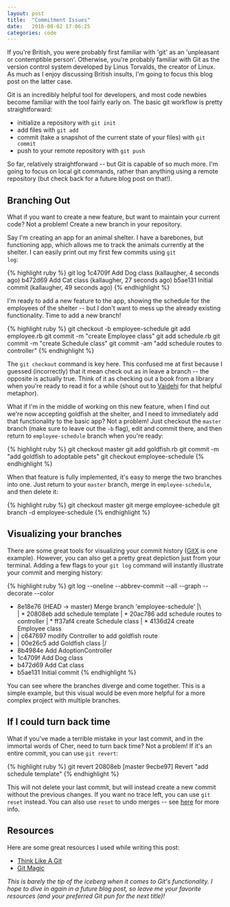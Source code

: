 ```yaml
---
layout: post
title:  "Commitment Issues"
date:   2016-08-02 17:06:25
categories: code
---
```


If you're British, you were probably first familiar with 'git' as an 'unpleasant or contemptible person'. Otherwise, you're probably familiar with Git as the version control system developed by Linus Torvalds, the creator of Linux. As much as I enjoy discussing British insults, I'm going to focus this blog post on the latter case.

Git is an incredibly helpful tool for developers, and most code newbies become familiar with the tool fairly early on. The basic git workflow is pretty straightforward:

* initialize a repository with <code>git init</code>
* add files with <code>git add</code>
* commit (take a snapshot of the current state of your files) with <code>git commit</code>
* push to your remote repository with <code>git push</code>

So far, relatively straightforward -- but Git is capable of so much more. I'm going to focus on local git commands, rather than anything using a remote repository (but check back for a future blog post on that!).

Branching Out
-------------

What if you want to create a new feature, but want to maintain your current code? Not a problem! Create a new branch in your repository.

Say I'm creating an app for an animal shelter. I have a barebones, but functioning app, which allows me to track the animals currently at the shelter. I can easily print out my first few commits using <code>git log</code>:

{% highlight ruby %}
git log
1c4709f Add Dog class (kallaugher, 4 seconds ago)
b472d69 Add Cat class (kallaugher, 27 seconds ago)
b5ae131 Initial commit (kallaugher, 49 seconds ago)
{% endhighlight %}

I'm ready to add a new feature to the app, showing the schedule for the employees of the shelter -- but I don't want to mess up the already existing functionality. Time to add a new branch!

{% highlight ruby %}
git checkout -b employee-schedule
git add employee.rb
git commit -m "create Employee class"
git add schedule.rb
git commit -m "create Schedule class"
git commit -am "add schedule routes to controller"
{% endhighlight %}

The <code>git checkout</code> command is key here. This confused me at first because I guessed (incorrectly) that it mean check out as in leave a branch -- the opposite is actually true. Think of it as checking out a book from a library when you're ready to read it for a while (shout out to [Vaidehi](http://vaidehi.weebly.com/) for that helpful metaphor).

What if I'm in the middle of working on this new feature, when I find out we're now accepting goldfish at the shelter, and I need to immediately add that functionality to the basic app? Not a problem! Just checkout the <code>master</code> branch (make sure to leave out the <code>-b</code> flag), edit and commit there, and then return to <code>employee-schedule</code> branch when you're ready:

{% highlight ruby %}
git checkout master
git add goldfish.rb
git commit -m "add goldfish to adoptable pets"
git checkout employee-schedule
{% endhighlight %}


When that feature is fully implemented, it's easy to merge the two branches into one. Just return to your <code>master</code> branch, merge in <code>employee-schedule</code>, and then delete it:

{% highlight ruby %}
git checkout master
git merge employee-schedule
git branch -d employee-schedule
{% endhighlight %}

Visualizing your branches
-------------------------

There are some great tools for visualizing your commit history ([GitX](http://gitx.frim.nl/) is one example). However, you can also get a pretty great depiction just from your terminal. Adding a few flags to your <code>git log</code> command will instantly illustrate your commit and merging history:

{% highlight ruby %}
git log --oneline --abbrev-commit --all --graph --decorate --color
*   8e18e76 (HEAD -> master) Merge branch 'employee-schedule'
|\  
| * 20808eb add schedule template
| * 20ac786 add schedule routes to controller
| * ff37af4 create Schedule class
| * 4136d24 create Employee class
* | c647697 modify Controller to add goldfish route
* | 00e26c5 add Goldfish class
|/  
* 8b4984e Add AdoptionController
* 1c4709f Add Dog class
* b472d69 Add Cat class
* b5ae131 Initial commit
{% endhighlight %}


You can see where the branches diverge and come together. This is a simple example, but this visual would be even more helpful for a more complex project with multiple branches.


If I could turn back time
-------------------------

What if you've made a terrible mistake in your last commit, and in the immortal words of Cher, need to turn back time? Not a problem! If it's an entire commit, you can use <code>git revert</code>:

{% highlight ruby %}
git revert 20808eb
[master 9ecbe97] Revert "add schedule template"
{% endhighlight %}


This will not delete your last commit, but will instead create a new commit without the previous changes. If you want no trace left, you can use <code>git reset</code> instead. You can also use <code>reset</code> to undo merges -- see [here](https://git-scm.com/blog/2010/03/02/undoing-merges.html) for more info.

Resources
---------

Here are some great resources I used while writing this post:

* [Think Like A Git](http://think-like-a-git.net/)
* [Git Magic](http://www-cs-students.stanford.edu/~blynn/gitmagic/)

*This is barely the tip of the iceberg when it comes to Git's functionality. I hope to dive in again in a future blog post, so leave me your favorite resources (and your preferred Git pun for the next title)!*
